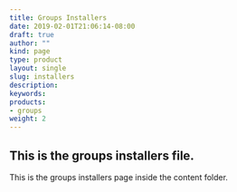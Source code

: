 ```yaml
---
title: Groups Installers
date: 2019-02-01T21:06:14-08:00
draft: true
author: ""
kind: page
type: product
layout: single
slug: installers
description: 
keywords: 
products: 
- groups 
weight: 2
---
```


## This is the groups installers file. 
This is the groups installers page inside the content folder. 